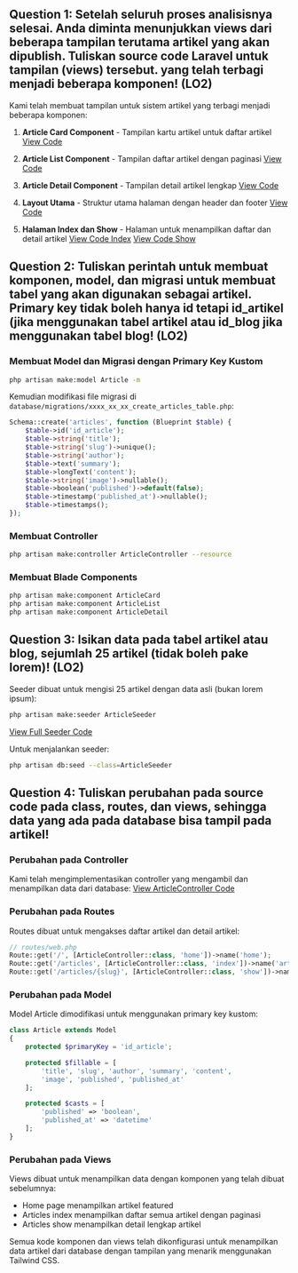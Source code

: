 ## Question 1: Setelah seluruh proses analisisnya selesai. Anda diminta menunjukkan views dari beberapa tampilan terutama artikel yang akan dipublish. Tuliskan source code Laravel untuk tampilan (views) tersebut. yang telah terbagi menjadi beberapa komponen! (LO2)

Kami telah membuat tampilan untuk sistem artikel yang terbagi menjadi beberapa komponen:

1. **Article Card Component** - Tampilan kartu artikel untuk daftar artikel
   [View Code](https://github.com/your-repo/article-system/blob/main/resources/views/components/article-card.blade.php)

2. **Article List Component** - Tampilan daftar artikel dengan paginasi
   [View Code](https://github.com/your-repo/article-system/blob/main/resources/views/components/article-list.blade.php)

3. **Article Detail Component** - Tampilan detail artikel lengkap
   [View Code](https://github.com/your-repo/article-system/blob/main/resources/views/components/article-detail.blade.php)

4. **Layout Utama** - Struktur utama halaman dengan header dan footer
   [View Code](https://github.com/your-repo/article-system/blob/main/resources/views/layouts/app.blade.php)

5. **Halaman Index dan Show** - Halaman untuk menampilkan daftar dan detail artikel
   [View Code Index](https://github.com/your-repo/article-system/blob/main/resources/views/articles/index.blade.php)
   [View Code Show](https://github.com/your-repo/article-system/blob/main/resources/views/articles/show.blade.php)

## Question 2: Tuliskan perintah untuk membuat komponen, model, dan migrasi untuk membuat tabel yang akan digunakan sebagai artikel. Primary key tidak boleh hanya id tetapi id_artikel (jika menggunakan tabel artikel atau id_blog jika menggunakan tabel blog! (LO2)

### Membuat Model dan Migrasi dengan Primary Key Kustom

```bash
php artisan make:model Article -m
```

Kemudian modifikasi file migrasi di `database/migrations/xxxx_xx_xx_create_articles_table.php`:

```php
Schema::create('articles', function (Blueprint $table) {
    $table->id('id_article');
    $table->string('title');
    $table->string('slug')->unique();
    $table->string('author');
    $table->text('summary');
    $table->longText('content');
    $table->string('image')->nullable();
    $table->boolean('published')->default(false);
    $table->timestamp('published_at')->nullable();
    $table->timestamps();
});
```

### Membuat Controller

```bash
php artisan make:controller ArticleController --resource
```

### Membuat Blade Components

```bash
php artisan make:component ArticleCard
php artisan make:component ArticleList
php artisan make:component ArticleDetail
```

## Question 3: Isikan data pada tabel artikel atau blog, sejumlah 25 artikel (tidak boleh pake lorem)! (LO2)

Seeder dibuat untuk mengisi 25 artikel dengan data asli (bukan lorem ipsum):

```bash
php artisan make:seeder ArticleSeeder
```

[View Full Seeder Code](https://github.com/your-repo/article-system/blob/main/database/seeders/ArticleSeeder.php)

Untuk menjalankan seeder:

```bash
php artisan db:seed --class=ArticleSeeder
```

## Question 4: Tuliskan perubahan pada source code pada class, routes, dan views, sehingga data yang ada pada database bisa tampil pada artikel!

### Perubahan pada Controller

Kami telah mengimplementasikan controller yang mengambil dan menampilkan data dari database:
[View ArticleController Code](https://github.com/your-repo/article-system/blob/main/app/Http/Controllers/ArticleController.php)

### Perubahan pada Routes

Routes dibuat untuk mengakses daftar artikel dan detail artikel:

```php
// routes/web.php
Route::get('/', [ArticleController::class, 'home'])->name('home');
Route::get('/articles', [ArticleController::class, 'index'])->name('articles.index');
Route::get('/articles/{slug}', [ArticleController::class, 'show'])->name('articles.show');
```

### Perubahan pada Model

Model Article dimodifikasi untuk menggunakan primary key kustom:

```php
class Article extends Model
{
    protected $primaryKey = 'id_article';

    protected $fillable = [
        'title', 'slug', 'author', 'summary', 'content',
        'image', 'published', 'published_at'
    ];

    protected $casts = [
        'published' => 'boolean',
        'published_at' => 'datetime'
    ];
}
```

### Perubahan pada Views

Views dibuat untuk menampilkan data dengan komponen yang telah dibuat sebelumnya:

-   Home page menampilkan artikel featured
-   Articles index menampilkan daftar semua artikel dengan paginasi
-   Articles show menampilkan detail lengkap artikel

Semua kode komponen dan views telah dikonfigurasi untuk menampilkan data artikel dari database dengan tampilan yang menarik menggunakan Tailwind CSS.
